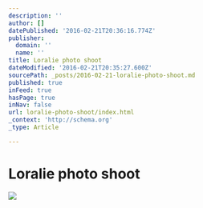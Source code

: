 ```yaml
---
description: ''
author: []
datePublished: '2016-02-21T20:36:16.774Z'
publisher:
  domain: ''
  name: ''
title: Loralie photo shoot
dateModified: '2016-02-21T20:35:27.600Z'
sourcePath: _posts/2016-02-21-loralie-photo-shoot.md
published: true
inFeed: true
hasPage: true
inNav: false
url: loralie-photo-shoot/index.html
_context: 'http://schema.org'
_type: Article

---
```

# Loralie photo shoot
![](https://the-grid-user-content.s3-us-west-2.amazonaws.com/c59a2359-f85b-4845-8ae5-3e3ce7848ff4.png)